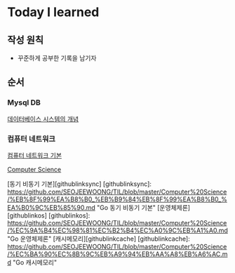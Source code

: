 # Today I learned

## 작성 원칙
* 꾸준하게 공부한 기록을 남기자

## 순서
### Mysql DB

[데이터베이스 시스템의 개념][githublinkdb]

[githublinkdb]: https://github.com/SEOJEEWOONG/TIL/blob/master/Mysql/데이터베이스_시스템의_개념.md "Go 데이터베이스 시스템의 개념"
### 컴퓨터 네트워크

[컴퓨터 네트워크 기본][githublinknetwork]

[githublinknetwork]: https://github.com/SEOJEEWOONG/TIL/blob/master/Network/컴퓨터_네트워크_기본.md "Go 컴퓨터 네트워크 기본"

[Computer Science][githublinkcs]

[githublinkcs]: https://github.com/SEOJEEWOONG/TIL/tree/master/Computer%20Science "Go Computer Science"
  
  [동기 비동기 기본][githublinksync]
  [githublinksync]: https://github.com/SEOJEEWOONG/TIL/blob/master/Computer%20Science/%EB%8F%99%EA%B8%B0_%EB%B9%84%EB%8F%99%EA%B8%B0_%EA%B0%9C%EB%85%90.md "Go 동기 비동기 기본"
  [운영체제론][githublinkos]
  [githublinkos]: https://github.com/SEOJEEWOONG/TIL/blob/master/Computer%20Science/%EC%9A%B4%EC%98%81%EC%B2%B4%EC%A0%9C%EB%A1%A0.md "Go 운영체제론"
  [캐시메모리][githublinkcache]
  [githublinkcache]: https://github.com/SEOJEEWOONG/TIL/blob/master/Computer%20Science/%EC%BA%90%EC%8B%9C%EB%A9%94%EB%AA%A8%EB%A6%AC.md "Go 캐시메모리"
